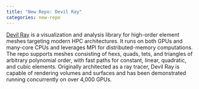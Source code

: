 ```yaml
---
title: "New Repo: Devil Ray"
categories: new-repo
---
```


[Devil Ray](https://github.com/LLNL/devil_ray) is a visualization and analysis library for high-order element meshes targeting modern HPC architectures. It runs on both GPUs and many-core CPUs and leverages MPI for distributed-memory computations. The repo supports meshes consisting of hexs, quads, tets, and triangles of arbitrary polynomial order, with fast paths for constant, linear, quadratic, and cubic elements. Originally architected as a ray tracer, Devil Ray is capable of rendering volumes and surfaces and has been demonstrated running concurrently on over 4,000 GPUs.
